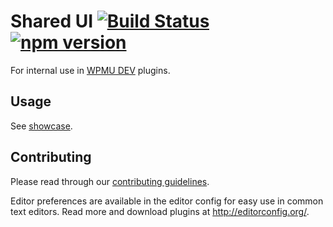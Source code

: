 # Shared UI [![Build Status](https://travis-ci.org/wpmudev/shared-ui.svg?branch=master)](https://travis-ci.org/wpmudev/shared-ui) [![npm version](https://img.shields.io/npm/v/@wpmudev/shared-ui.svg)](https://www.npmjs.com/package/@wpmudev/shared-ui)

For internal use in [WPMU DEV](https://wpmudev.org) plugins.

## Usage

See [showcase](https://wpmudev.github.io/shared-ui/).

## Contributing
Please read through our [contributing guidelines](https://github.com/wpmudev/shared-ui/blob/master/CONTRIBUTING.md).

Editor preferences are available in the editor config for easy use in common text editors. Read more and download plugins at <http://editorconfig.org/>.
